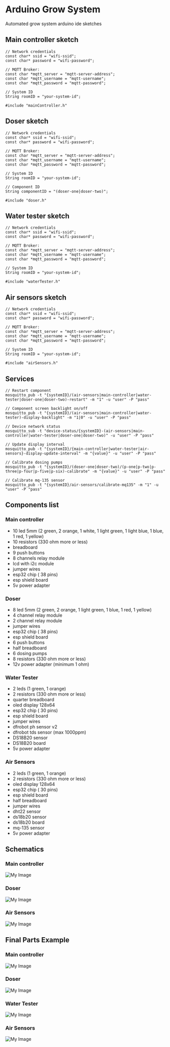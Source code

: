 # Arduino Grow System

Automated grow system arduino ide sketches

## Main controller sketch
```
// Network credentials
const char* ssid = "wifi-ssid";
const char* password = "wifi-password";

// MQTT Broker:
const char *mqtt_server = "mqtt-server-address";
const char *mqtt_username = "mqtt-username";
const char *mqtt_password = "mqtt-password";

// System ID
String roomID = "your-system-id";

#include "mainController.h"
```

## Doser sketch
```
// Network credentials
const char* ssid = "wifi-ssid";
const char* password = "wifi-password";

// MQTT Broker:
const char *mqtt_server = "mqtt-server-address";
const char *mqtt_username = "mqtt-username";
const char *mqtt_password = "mqtt-password";

// System ID
String roomID = "your-system-id";

// Component ID
String componentID = "(doser-one|doser-two)";

#include "doser.h"
```

## Water tester sketch
```
// Network credentials
const char* ssid = "wifi-ssid";
const char* password = "wifi-password";

// MQTT Broker:
const char *mqtt_server = "mqtt-server-address";
const char *mqtt_username = "mqtt-username";
const char *mqtt_password = "mqtt-password";

// System ID
String roomID = "your-system-id";

#include "waterTester.h"
```

## Air sensors sketch
```
// Network credentials
const char* ssid = "wifi-ssid";
const char* password = "wifi-password";

// MQTT Broker:
const char *mqtt_server = "mqtt-server-address";
const char *mqtt_username = "mqtt-username";
const char *mqtt_password = "mqtt-password";

// System ID
String roomID = "your-system-id";

#include "airSensors.h"
```

## Services
```
// Restart component
mosquitto_pub -t "{systemID}/(air-sensors|main-controller|water-tester|doser-one|doser-two)-restart" -m "1" -u "user" -P "pass"

// Component screen backlight on/off
mosquitto_pub -t "{systemID}/(air-sensors|main-controller|water-tester)-display-backlight" -m "1|0" -u "user" -P "pass"

// Device network status
mosquitto_sub -t "device-status/{systemID}-(air-sensors|main-controller|water-tester|doser-one|doser-two)" -u "user" -P "pass"

// Update display interval
mosquitto_pub -t "{systemID}/{main-controller|water-tester|air-sensors}-display-update-interval" -m "{value}" -u "user" -P "pass"

// Calibrate dosing pumps
mosquitto_pub -t "{systemID}/(doser-one|doser-two)/(p-one|p-two|p-three|p-four|p-five|p-six)-calibrate" -m "{value}" -u "user" -P "pass"

// Calibrate mq-135 sensor
mosquitto_pub -t "{systemID}/air-sensors/calibrate-mq135" -m "1" -u "user" -P "pass"
```

## Components list

### Main controller

- 10 led 5mm (2 green, 2 orange, 1 white, 1 light green, 1 light blue, 1 blue, 1 red, 1 yellow)
- 10 resistors (330 ohm more or less)
- breadboard
- 9 push buttons
- 8 channels relay module
- lcd with i2c module
- jumper wires
- esp32 chip ( 38 pins)
- esp shield board
- 5v power adapter

### Doser

- 8 led 5mm (2 green, 2 orange, 1 light green, 1 blue, 1 red, 1 yellow)
- 4 channel relay module
- 2 channel relay module
- jumper wires
- esp32 chip ( 38 pins)
- esp shield board
- 6 push buttons
- half breadboard
- 6 dosing pumps
- 8 resistors (330 ohm more or less)
- 12v power adapter (minimum 1 ohm)

### Water Tester

- 2 leds (1 green, 1 orange)
- 2 resistors (330 ohm more or less)
- quarter breadboard
- oled display 128x64
- esp32 chip ( 30 pins)
- esp shield board
- jumper wires
- dfrobot ph sensor v2
- dfrobot tds sensor (max 1000ppm)
- DS18B20 sensor
- DS18B20 board
- 5v power adapter

### Air Sensors

- 2 leds (1 green, 1 orange)
- 2 resistors (330 ohm more or less)
- oled display 128x64
- esp32 chip ( 30 pins)
- esp shield board
- half breadboard
- jumper wires
- dht22 sensor
- ds18b20 sensor
- ds18b20 board
- mq-135 sensor
- 5v power adapter

## Schematics

### Main controller

![My Image](images/main-controller-sc.jpg)

### Doser

![My Image](images/doser-sc.jpg)

### Air Sensors

![My Image](images/air-sensors-sc.jpg)

## Final Parts Example

### Main controller

![My Image](images/main-controller-ex.jpg)

### Doser

![My Image](images/doser-ex.jpg)

### Water Tester

![My Image](images/water-tester-ex.jpg)

### Air Sensors

![My Image](images/air-sensors-ex.jpg)
